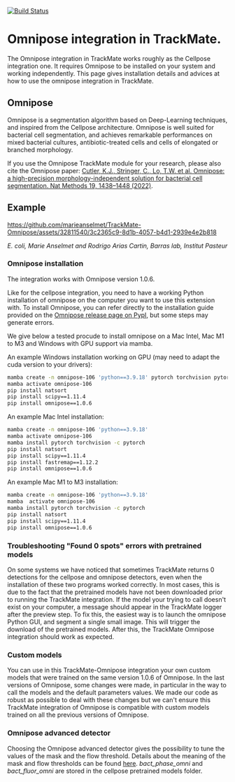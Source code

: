 [![Build Status](https://github.com/trackmate-sc/TrackMate-Cellpose/actions/workflows/build.yml/badge.svg)](https://github.com/trackmate-sc/TrackMate-Cellpose/actions/workflows/build.yml)

# Omnipose integration in TrackMate.

The Omnipose integration in TrackMate works roughly as the Cellpose integration one. 
It requires Omnipose to be installed on your system and working independently. This page gives installation details and advices at how to use the omnipose integration in TrackMate.

## Omnipose
Omnipose is a segmentation algorithm based on Deep-Learning techniques, and inspired from the Cellpose architecture. Omnipose is well suited for bacterial cell segmentation, and achieves remarkable performances on mixed bacterial cultures, antibiotic-treated cells and cells of elongated or branched morphology.

If you use the Omnipose TrackMate module for your research, please also cite the Omnipose paper:
[Cutler, K.J., Stringer, C., Lo, T.W. et al. Omnipose: a high-precision morphology-independent solution for bacterial cell segmentation. Nat Methods 19, 1438–1448 (2022)](https://www.nature.com/articles/s41592-022-01639-4).



## Example
https://github.com/marieanselmet/TrackMate-Omnipose/assets/32811540/3c2365c9-8d1b-4057-b4d1-2939e4e2b818

*E. coli, Marie Anselmet and Rodrigo Arias Cartin, Barras lab, Institut Pasteur*


### Omnipose installation

The integration works with Omnipose version 1.0.6.

Like for the cellpose integration, you need to have a working Python installation of omnipose on the computer you want to use this extension with.
To install Omnipose, you can refer directly to the installation guide provided on the [Omnipose release page on PypI](https://pypi.org/project/omnipose/), but some steps may generate errors.

We give below a tested procude to install omnipose on a Mac Intel, Mac M1 to M3 and Windows with GPU support via mamba. 

An example Windows installation working on GPU (may need to adapt the cuda version to your drivers):
```sh
mamba create -n omnipose-106 'python==3.9.18' pytorch torchvision pytorch-cuda=11.8 -c pytorch -c nvidia -y
mamba activate omnipose-106
pip install natsort
pip install scipy==1.11.4
pip install omnipose==1.0.6
```

An example Mac Intel installation:
```sh
mamba create -n omnipose-106 'python==3.9.18'
mamba activate omnipose-106
mamba install pytorch torchvision -c pytorch
pip install natsort
pip install scipy==1.11.4
pip install fastremap==1.12.2
pip install omnipose==1.0.6
```

An example Mac M1 to M3 installation:
```sh
mamba create -n omnipose-106 'python==3.9.18' 
mamba  activate omnipose-106 
mamba install pytorch torchvision -c pytorch
pip install natsort
pip install scipy==1.11.4
pip install omnipose==1.0.6
```

### Troubleshooting "Found 0 spots" errors with pretrained models

On some systems we have noticed that sometimes TrackMate returns 0 detections for the cellpose and omnipose detectors, even when the installation of these two programs worked correctly.
In most cases, this is due to the fact that the pretrained models have not been downloaded prior to running the TrackMate integration. If the model your trying to call doesn't exist on your computer, a message should appear in the TrackMate logger after the preview step.
To fix this, the easiest way is to launch the omnipose Python GUI, and segment a single small image.
This will trigger the download of the pretrained models.
After this, the TrackMate Omnipose integration should work as expected.

### Custom models

You can use in this TrackMate-Omnipose integration your own custom models that were trained on the same version 1.0.6 of Omnipose. 
In the last versions of Omnipose, some changes were made, in particular in the way to call the models and the default parameters values. We made our code as robust as possible to deal with these changes but we can't ensure this TrackMate integration of Omnipose is compatible with custom models trained on all the previous versions of Omnipose.

### Omnipose advanced detector

Choosing the Omnipose advanced detector gives the possibility to tune the values of the mask and the flow threshold.
Details about the meaning of the mask and flow thresholds can be found [here](https://omnipose.readthedocs.io/settings.html).
*bact_phase_omni* and *bact_fluor_omni* are stored in the cellpose pretrained models folder.
